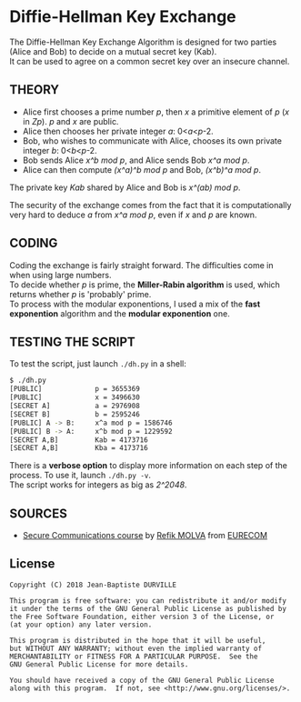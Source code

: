 # Diffie-Hellman Key Exchange
The Diffie-Hellman Key Exchange Algorithm is designed for two parties (Alice and Bob) to decide on a mutual secret key (Kab).<br/>
It can be used to agree on a common secret key over an insecure channel.

## THEORY
* Alice first chooses a prime number *p*, then *x* a primitive element of *p* (*x* in *Zp*).
*p* and *x* are public.
* Alice then chooses her private integer *a*: 0<*a*<*p*-2.
* Bob, who wishes to communicate with Alice, chooses its own private integer *b*: 0<*b*<*p*-2.
* Bob sends Alice *x^b mod p*, and Alice sends Bob *x^a mod p*.
* Alice can then compute *(x^a)^b mod p* and Bob, *(x^b)^a mod p*.

The private key *Kab* shared by Alice and Bob is *x^(ab) mod p*.

<!--![Diffie-Hellman Key Exchange Chart]()-->

The security of the exchange comes from the fact that it is computationally very hard to deduce *a* from *x^a mod p*, even if *x* and *p* are known.

## CODING
Coding the exchange is fairly straight forward. The difficulties come in when using large numbers.<br/>
To decide whether *p* is prime, the **Miller-Rabin algorithm** is used, which returns whether *p* is 'probably' prime.<br/>
To process with the modular exponentions, I used a mix of the **fast exponention** algorithm and the **modular exponention** one.

## TESTING THE SCRIPT

To test the script, just launch ```./dh.py``` in a shell:<br/>

```sh
$ ./dh.py
[PUBLIC]             p = 3655369
[PUBLIC]             x = 3496630
[SECRET A]           a = 2976908
[SECRET B]           b = 2595246
[PUBLIC] A -> B:     x^a mod p = 1586746
[PUBLIC] B -> A:     x^b mod p = 1229592
[SECRET A,B]         Kab = 4173716
[SECRET A,B]         Kba = 4173716
```

There is a **verbose option** to display more information on each step of the process. To use it, launch ```./dh.py -v```.<br/>
The script works for integers as big as *2^2048*.

## SOURCES
* [Secure Communications course](http://www.eurecom.fr/en/course/SecCom-2017Fall) by [Refik MOLVA](http://www.eurecom.fr/en/people/molva-refik) from [EURECOM](http://www.eurecom.fr/en/eurecom/strategy)

## License

    Copyright (C) 2018 Jean-Baptiste DURVILLE

    This program is free software: you can redistribute it and/or modify
    it under the terms of the GNU General Public License as published by
    the Free Software Foundation, either version 3 of the License, or
    (at your option) any later version.

    This program is distributed in the hope that it will be useful,
    but WITHOUT ANY WARRANTY; without even the implied warranty of
    MERCHANTABILITY or FITNESS FOR A PARTICULAR PURPOSE.  See the
    GNU General Public License for more details.

    You should have received a copy of the GNU General Public License
    along with this program.  If not, see <http://www.gnu.org/licenses/>.
